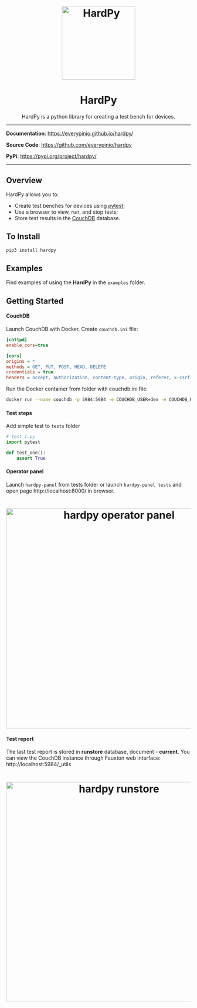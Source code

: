 <h1 align="center">
    <img src="https://everypinio.github.io/hardpy/img/logo512.png" alt="HardPy" style="width:200px;">
</h1>

<h1 align="center">
    <b>HardPy</b>
</h1>

<p align="center">
HardPy is a python library for creating a test bench for devices.
</p>

---

**Documentation**: <a href=https://everypinio.github.io/hardpy/ target="_blank">https://everypinio.github.io/hardpy/</a>

**Source Code**: <a href=https://github.com/everypinio/hardpy target="_blank">https://github.com/everypinio/hardpy</a>

**PyPi**: <a href=https://pypi.org/project/hardpy/ target="_blank">https://pypi.org/project/hardpy/</a>

---

## Overview

HardPy allows you to:

* Create test benches for devices using [pytest](https://docs.pytest.org/);
* Use a browser to view, run, and stop tests;
* Store test results in the [CouchDB](https://couchdb.apache.org/) database.

## To Install

```bash
pip3 install hardpy
```

## Examples

Find examples of using the **HardPy** in the `examples` folder.

## Getting Started

#### CouchDB

Launch CouchDB with Docker.
Create `couchdb.ini` file:

```ini
[chttpd]
enable_cors=true

[cors]
origins = *
methods = GET, PUT, POST, HEAD, DELETE
credentials = true
headers = accept, authorization, content-type, origin, referer, x-csrf-token
```

Run the Docker container from folder with couchdb.ini file:

```bash
docker run --name couchdb -p 5984:5984 -e COUCHDB_USER=dev -e COUCHDB_PASSWORD=dev -v ./couchdb.ini:/opt/couchdb/etc/local.ini couchdb:3.3
```

#### Test steps

Add simple test to `tests` folder

```python
# test_1.py
import pytest

def test_one():
    assert True
```
#### Operator panel

Launch `hardpy-panel` from tests folder or launch `hardpy-panel tests` and open page http://localhost:8000/ in browser.

<h1 align="center">
    <img src="https://everypinio.github.io/hardpy/img/hardpy_operator_panel_hello_hardpy.png"
    alt="hardpy operator panel" style="width:600px;">
</h1>

#### Test report

The last test report is stored in **runstore** database, document - **current**.
You can view the CouchDB instance through Fauxton web interface: http://localhost:5984/_utils

<h1 align="center">
    <img src="https://everypinio.github.io/hardpy/img/runstore_hello_hardpy.png"
    alt="hardpy runstore" style="width:600px;">
</h1>
